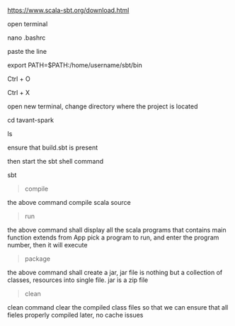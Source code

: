 https://www.scala-sbt.org/download.html



open terminal

nano .bashrc


paste the line

export PATH=$PATH:/home/username/sbt/bin




Ctrl + O

Ctrl + X



open new terminal, change directory where the project is located


cd tavant-spark


ls 


ensure that build.sbt is present

then start the sbt shell command


sbt


>   compile 


the above command compile scala source 


> run 


the above command shall display all the scala programs that contains main function extends from App
pick a program to run, and enter the program number, then it will execute


> package 

the above command shall create a jar, jar file is nothing but a collection of classes, resources  into single file.
jar is a zip file


> clean 

clean command clear the compiled class files so that we can ensure that all fieles properly compiled later, no cache issues

